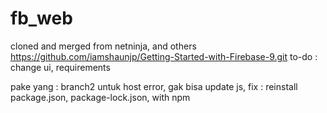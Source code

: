 # fb_web
cloned and merged from netninja, and others
https://github.com/iamshaunjp/Getting-Started-with-Firebase-9.git
to-do : change ui, requirements

pake yang : branch2 untuk host
error, gak bisa update js, fix : reinstall package.json, package-lock.json, with npm
